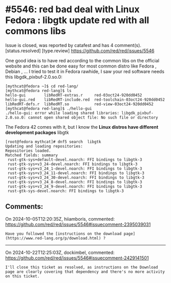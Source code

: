 
#5546: red bad deal with Linux Fedora : libgtk update red with all commons libs 
================================================================================
Issue is closed, was reported by catafest and has 4 comment(s).
[status.resolved] [type.review]
<https://github.com/red/red/issues/5546>

One good idea is to have red according to the common libs on the official website and this can be done easy for most common distro like Fedora , Debian , ...
I tried to test it in Fedora rawhide, I saw your red software needs this libgdk_pixbuf-2.0.so.0:
```
[mythcat@fedora ~]$ cd red-lang/
[mythcat@fedora red-lang]$ ls
hello-gui        libRedRT-extras.r     red-03oct24-920dd0452
hello-gui.red    libRedRT-include.red  red-toolchain-03oct24-920dd0452
libRedRT-defs.r  libRedRT.so           red-view-03oct24-920dd0452
[mythcat@fedora red-lang]$ ./hello-gui 
./hello-gui: error while loading shared libraries: libgdk_pixbuf-2.0.so.0: cannot open shared object file: No such file or directory
```
The Fedora 42 comes with it, but I know the **Linux distros have different development packages** libgtk
```
[root@fedora mythcat]# dnf5 search  libgtk
Updating and loading repositories:
Repositories loaded.
Matched fields: summary
 rust-gtk-sys+default-devel.noarch: FFI bindings to libgtk-3
 rust-gtk-sys+v3_24-devel.noarch: FFI bindings to libgtk-3
 rust-gtk-sys+v3_24_1-devel.noarch: FFI bindings to libgtk-3
 rust-gtk-sys+v3_24_11-devel.noarch: FFI bindings to libgtk-3
 rust-gtk-sys+v3_24_30-devel.noarch: FFI bindings to libgtk-3
 rust-gtk-sys+v3_24_8-devel.noarch: FFI bindings to libgtk-3
 rust-gtk-sys+v3_24_9-devel.noarch: FFI bindings to libgtk-3
 rust-gtk-sys-devel.noarch: FFI bindings to libgtk-3

```


Comments:
--------------------------------------------------------------------------------

On 2024-10-05T12:20:35Z, hiiamboris, commented:
<https://github.com/red/red/issues/5546#issuecomment-2395039031>

    Have you followed the [instructions on the download page](https://www.red-lang.org/p/download.html) ?

--------------------------------------------------------------------------------

On 2024-10-22T12:25:03Z, dockimbel, commented:
<https://github.com/red/red/issues/5546#issuecomment-2429141501>

    I'll close this ticket as resolved, as instructions on the Download page are clearly covering that dependency and there's no more activity on this ticket.

